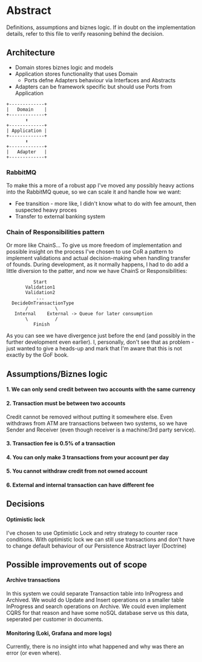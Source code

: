 # Abstract
Definitions, assumptions and biznes logic. If in doubt on the implementation details, refer to this file to verify
reasoning behind the decision.

## Architecture
- Domain stores biznes logic and models
- Application stores functionality that uses Domain
  - Ports defne Adapters behaviour via Interfaces and Abstracts
- Adapters can be framework specific but should use Ports from Application

```
+-------------+
|   Domain    |
+-------------+
       ⬆️
+-------------+
| Application |
+-------------+
       ⬆️
+-------------+
|   Adapter   |
+-------------+
```

### RabbitMQ
To make this a more of a robust app I've moved any possibly heavy actions into the RabbitMQ queue,
so we can scale it and handle how we want:
- Fee transition - more like, I didn't know what to do with fee amount, then suspected heavy proces
- Transfer to external banking system

### Chain of Responsibilities pattern
Or more like ChainS... To give us more freedom of implementation and possible insight on the process 
I've chosen to use CoR a pattern to implement validations and actual decision-making when handling 
transfer of founds.
During development, as it normally happens, I had to do add a little diversion to the patter, and now 
we have ChainS or Responsibilities:
```
          Start
       Validation1
       Validation2
           ...
  DecideOnTransactionType
       /          \
   Internal    External -> Queue for later consumption
       \          /
          Finish
```
As you can see we have divergence just before the end (and possibly in the further development even earlier). I, 
personally, don't see that as problem - just wanted to give a heads-up and mark that I'm aware that this is not 
exactly by the GoF book. 

## Assumptions/Biznes logic

#### 1. We can only send credit between two accounts with the same currency
#### 2. Transaction must be between two accounts
Credit cannot be removed without putting it somewhere else. Even withdraws from ATM are transactions between two 
systems, so we have Sender and Receiver (even though receiver is a machine/3rd party service).
#### 3. Transaction fee is 0.5% of a transaction
#### 4. You can only make 3 transactions from your account per day
#### 5. You cannot withdraw credit from not owned account
#### 6. External and internal transaction can have different fee

## Decisions

#### Optimistic lock
I've chosen to use Optimistic Lock and retry strategy to counter race conditions. With optimistic lock we can still use
transactions and don't have to change default behaviour of our Persistence Abstract layer (Doctrine)

## Possible improvements out of scope
#### Archive transactions
In this system we could separate Transaction table into InProgress and Archived.
We would do Update and Insert operations on a smaller table InProgress and search operations on Archive.
We could even implement CQRS for that reason and have some noSQL database serve us this data, seperated per customer in 
documents.
#### Monitoring (Loki, Grafana and more logs)
Currently, there is no insight into what happened and why was there an error (or even where).
